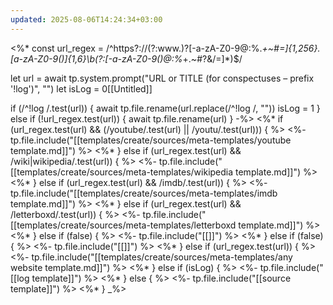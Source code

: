 ```yaml
---
updated: 2025-08-06T14:24:34+03:00
---
```


<%*
const url_regex = /^https?:\/\/(?:www\.)?[-a-zA-Z0-9@:%._\+~#=]{1,256}\.[a-zA-Z0-9()]{1,6}\b(?:[-a-zA-Z0-9()@:%_\+.~#?&\/=]*)$/

let url = await tp.system.prompt("URL or TITLE (for conspectuses – prefix '!log')", "")
let isLog = 0[[Untitled]]

if (/^!log /.test(url)) {
	await tp.file.rename(url.replace(/^!log /, ""))
	isLog = 1
} else if (!url_regex.test(url)) {
	await tp.file.rename(url)
}
-%>
<%* if (url_regex.test(url) && (/youtube/.test(url) || /youtu/.test(url))) { %>
<%-
tp.file.include("[[templates/create/sources/meta-templates/youtube template.md]]")
%>
<%* } else if (url_regex.test(url) && /wiki|wikipedia/.test(url)) { %>
<%-
tp.file.include("[[templates/create/sources/meta-templates/wikipedia template.md]]")
%>
<%* } else if (url_regex.test(url) && /imdb/.test(url)) { %>
<%-
tp.file.include("[[templates/create/sources/meta-templates/imdb template.md]]")
%>
<%* } else if (url_regex.test(url) && /letterboxd/.test(url)) { %>
<%-
tp.file.include("[[templates/create/sources/meta-templates/letterboxd template.md]]")
%>
<%* } else if (false) { %>
<%-
tp.file.include("[[]]")
%>
<%* } else if (false) { %>
<%-
tp.file.include("[[]]")
%>
<%* } else if (url_regex.test(url)) { %>
<%-
tp.file.include("[[templates/create/sources/meta-templates/any website template.md]]")
%>
<%* } else if (isLog) { %>
<%-
tp.file.include("[[log template]]")
%>
<%* } else { %>
<%-
tp.file.include("[[source template]]")
%>
<%* } _%>
